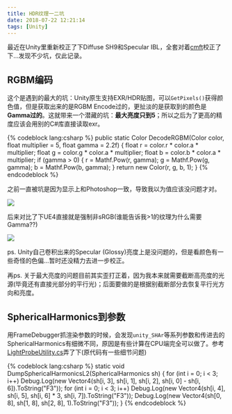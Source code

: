 ```yaml
---
title: HDR纹理一二坑
date: 2018-07-22 12:21:14
tags: [Unity]
---
```


最近在Unity里重新校正了下Diffuse SH9和Specular IBL，全套对着[cmft](https://github.com/dariomanesku/cmft)校正了下...发现不少坑，仅此记录。

<!--more-->

## RGBM编码

这个是遇到的最大的坑：Unity原生支持EXR/HDR贴图，可以`GetPixels()`获得颜色值，但是获取出来的是RGBM Encode过的，更扯淡的是获取到的颜色是**Gamma过的**。这就带来一个潜藏的坑：**最大亮度只到5**；所以之后为了更高的精度应该会用别的C#库直接读取exr。

{% codeblock lang:csharp %}
public static Color DecodeRGBM(Color color, float multiplier = 5, float gamma = 2.2f)
{
    float r = color.r * color.a * multiplier;
    float g = color.g * color.a * multiplier;
    float b = color.b * color.a * multiplier;
    if (gamma > 0)
    {
        r = Mathf.Pow(r, gamma);
        g = Mathf.Pow(g, gamma);
        b = Mathf.Pow(b, gamma);
    }
    return new Color(r, g, b, 1);
}
{% endcodeblock %}

之前一直被坑是因为显示上和Photoshop一致，导致我以为值应该没问题才对。

![](/images/hdr_texture_photoshop.jpg)

后来对比了下UE4直接就是强制非sRGB(谁能告诉我>1的纹理为什么需要Gamma??)

![](/images/hdr_texture_ue4.jpg)

ps. Unity自己卷积出来的Specular (Glossy)亮度上是没问题的，但是看颜色有一些奇怪的色偏...暂时还没精力去进一步校正。

再ps. 关于最大亮度的问题目前其实歪打正着，因为我本来就需要截断高亮度的光源(毕竟还有直接光部分的平行光)；后面要做的是根据别截断部分去恢复平行光方向和亮度。

## SphericalHarmonics到参数

用FrameDebugger抓渲染参数的时候，会发现`unity_SHAr`等系列参数和传进去的SphericalHarmonics有细微不同，原因是有些计算在CPU端完全可以做了。参考[LightProbeUtility.cs](https://github.com/keijiro/LightProbeUtility/blob/master/Assets/LightProbeUtility.cs)弄了下(原代码有一些细节问题)

{% codeblock lang:csharp %}
static void DumpSphericalHarmonicsL2(SphericalHarmonics sh)
{
    for (int i = 0; i < 3; i++)
        Debug.Log(new Vector4(sh[i, 3], sh[i, 1], sh[i, 2], sh[i, 0] - sh[i, 6]).ToString("F3"));
    for (int i = 0; i < 3; i++)
        Debug.Log(new Vector4(sh[i, 4], sh[i, 5], sh[i, 6] * 3, sh[i, 7]).ToString("F3"));
    Debug.Log(new Vector4(sh[0, 8], sh[1, 8], sh[2, 8], 1).ToString("F3"));
}
{% endcodeblock %}